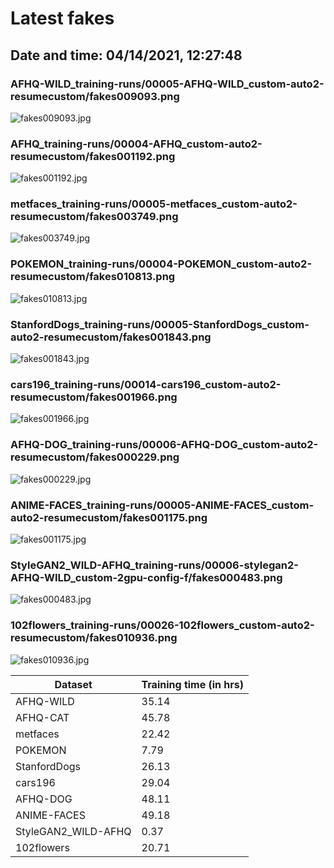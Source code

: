 # Latest fakes
## Date and time: 04/14/2021, 12:27:48
### AFHQ-WILD_training-runs/00005-AFHQ-WILD_custom-auto2-resumecustom/fakes009093.png
![fakes009093.jpg](https://i.ibb.co/Vg3FD68/7eff91cd4fc6.jpg "AFHQ-WILD_training-runs/00005-AFHQ-WILD_custom-auto2-resumecustom/fakes009093.png")

### AFHQ_training-runs/00004-AFHQ_custom-auto2-resumecustom/fakes001192.png
![fakes001192.jpg](https://i.ibb.co/VC3HBbR/22ad577c15b6.jpg "AFHQ_training-runs/00004-AFHQ_custom-auto2-resumecustom/fakes001192.png")

### metfaces_training-runs/00005-metfaces_custom-auto2-resumecustom/fakes003749.png
![fakes003749.jpg](https://i.ibb.co/BZtJ96d/621aac493fb9.jpg "metfaces_training-runs/00005-metfaces_custom-auto2-resumecustom/fakes003749.png")

### POKEMON_training-runs/00004-POKEMON_custom-auto2-resumecustom/fakes010813.png
![fakes010813.jpg](https://i.ibb.co/9vD49Lk/5f39e869d7d7.jpg "POKEMON_training-runs/00004-POKEMON_custom-auto2-resumecustom/fakes010813.png")

### StanfordDogs_training-runs/00005-StanfordDogs_custom-auto2-resumecustom/fakes001843.png
![fakes001843.jpg](https://i.ibb.co/jw3chFV/533a0e93e04a.jpg "StanfordDogs_training-runs/00005-StanfordDogs_custom-auto2-resumecustom/fakes001843.png")

### cars196_training-runs/00014-cars196_custom-auto2-resumecustom/fakes001966.png
![fakes001966.jpg](https://i.ibb.co/s255mx8/c62dca4a7d26.jpg "cars196_training-runs/00014-cars196_custom-auto2-resumecustom/fakes001966.png")

### AFHQ-DOG_training-runs/00006-AFHQ-DOG_custom-auto2-resumecustom/fakes000229.png
![fakes000229.jpg](https://i.ibb.co/2N4twMB/de5077f5025f.jpg "AFHQ-DOG_training-runs/00006-AFHQ-DOG_custom-auto2-resumecustom/fakes000229.png")

### ANIME-FACES_training-runs/00005-ANIME-FACES_custom-auto2-resumecustom/fakes001175.png
![fakes001175.jpg](https://i.ibb.co/Vtt32MX/274e1b121f13.jpg "ANIME-FACES_training-runs/00005-ANIME-FACES_custom-auto2-resumecustom/fakes001175.png")

### StyleGAN2_WILD-AFHQ_training-runs/00006-stylegan2-AFHQ-WILD_custom-2gpu-config-f/fakes000483.png
![fakes000483.jpg](https://i.ibb.co/J2ts5hm/29cb0bd8b8bf.jpg "StyleGAN2_WILD-AFHQ_training-runs/00006-stylegan2-AFHQ-WILD_custom-2gpu-config-f/fakes000483.png")

### 102flowers_training-runs/00026-102flowers_custom-auto2-resumecustom/fakes010936.png
![fakes010936.jpg](https://i.ibb.co/p3VYF1y/9a253d01866b.jpg "102flowers_training-runs/00026-102flowers_custom-auto2-resumecustom/fakes010936.png")

| Dataset             |   Training time (in hrs) |
|---------------------|--------------------------|
| AFHQ-WILD           |                    35.14 |
| AFHQ-CAT            |                    45.78 |
| metfaces            |                    22.42 |
| POKEMON             |                     7.79 |
| StanfordDogs        |                    26.13 |
| cars196             |                    29.04 |
| AFHQ-DOG            |                    48.11 |
| ANIME-FACES         |                    49.18 |
| StyleGAN2_WILD-AFHQ |                     0.37 |
| 102flowers          |                    20.71 |